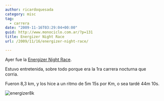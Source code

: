 ```yaml
---
author: ricardoquesada
category: misc
tag:
  - carrera
date: "2009-11-16T03:29:04+00:00"
guid: http://www.monociclo.com.ar/?p=131
title: Energizer Night Race
url: /2009/11/16/energizer-night-race/

---
```

Ayer fue la [Energizer Night Race](http://www.energizernightrace.com/fotos.html).

Estuvo entretenida, sobre todo porque era la 1ra carrera nocturna que corria.

Fueron 8,3 km, y los hice a un ritmo de 5m 15s por Km, o sea tardé 44m 10s.

![energizer8k](http://www.monociclo.com.ar/blog/wp-content/uploads/2009/11/energizer8k.jpg)
